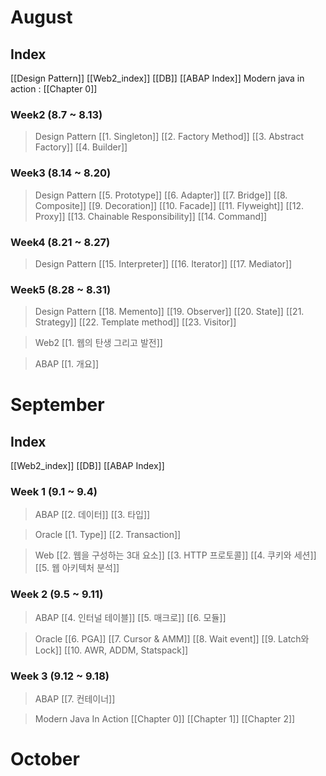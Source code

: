 # August
## Index
[[Design Pattern]]
[[Web2_index]]
[[DB]]
[[ABAP Index]]
Modern java in action : [[Chapter 0]]


### Week2 (8.7 ~ 8.13)
> Design Pattern
[[1. Singleton]] 
[[2. Factory Method]] 
[[3. Abstract Factory]]
[[4. Builder]]


### Week3 (8.14 ~ 8.20)
> Design Pattern
[[5. Prototype]]
[[6. Adapter]]
[[7. Bridge]]
[[8. Composite]]
[[9. Decoration]]
[[10. Facade]]
[[11. Flyweight]]
[[12. Proxy]]
[[13. Chainable Responsibility]]
[[14. Command]]

### Week4 (8.21 ~ 8.27)
> Design Pattern
[[15. Interpreter]]
[[16. Iterator]]
[[17. Mediator]]

### Week5 (8.28 ~ 8.31)
> Design Pattern
[[18. Memento]]
[[19. Observer]]
[[20. State]]
[[21. Strategy]]
[[22. Template method]]
[[23. Visitor]]

> Web2
[[1. 웹의 탄생 그리고 발전]]

> ABAP
[[1. 개요]]

# September
## Index
[[Web2_index]]
[[DB]]
[[ABAP Index]]

### Week 1 (9.1 ~ 9.4)
>ABAP
>[[2. 데이터]]
>[[3. 타입]]

>Oracle
>[[1. Type]]
>[[2. Transaction]]
>

> Web
> [[2. 웹을 구성하는 3대 요소]]
> [[3. HTTP 프로토콜]]
> [[4. 쿠키와 세션]]
> [[5. 웹 아키텍처 분석]]

### Week 2 (9.5 ~ 9.11)
>ABAP
>[[4. 인터널 테이블]]
>[[5. 매크로]]
>[[6. 모듈]]
>

>Oracle
>[[6. PGA]]
>[[7. Cursor & AMM]]
>[[8. Wait event]]
>[[9. Latch와 Lock]]
>[[10. AWR, ADDM, Statspack]]

### Week 3 (9.12 ~ 9.18)
> ABAP
> [[7. 컨테이너]]

> Modern Java In Action
> [[Chapter 0]]
> [[Chapter 1]]
> [[Chapter 2]]



# October

